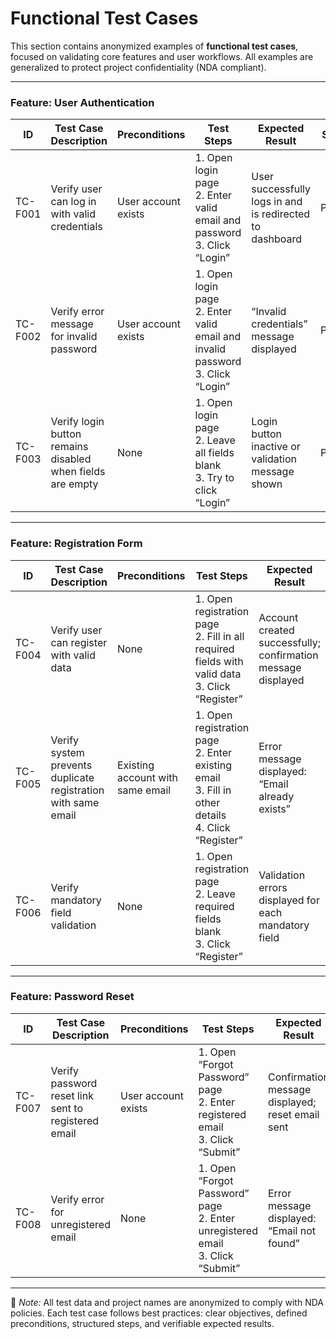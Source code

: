 # Functional Test Cases

This section contains anonymized examples of **functional test cases**, focused on validating core features and user workflows.
All examples are generalized to protect project confidentiality (NDA compliant).

---

### **Feature: User Authentication**

| ID      | Test Case Description                                      | Preconditions       | Test Steps                                                                          | Expected Result                                          | Status |
| ------- | ---------------------------------------------------------- | ------------------- | ----------------------------------------------------------------------------------- | -------------------------------------------------------- | ------ |
| TC-F001 | Verify user can log in with valid credentials              | User account exists | 1. Open login page<br>2. Enter valid email and password<br>3. Click “Login”         | User successfully logs in and is redirected to dashboard | Passed |
| TC-F002 | Verify error message for invalid password                  | User account exists | 1. Open login page<br>2. Enter valid email and invalid password<br>3. Click “Login” | “Invalid credentials” message displayed                  | Passed |
| TC-F003 | Verify login button remains disabled when fields are empty | None                | 1. Open login page<br>2. Leave all fields blank<br>3. Try to click “Login”          | Login button inactive or validation message shown        | Passed |

---

### **Feature: Registration Form**

| ID      | Test Case Description                                         | Preconditions                    | Test Steps                                                                                              | Expected Result                                              | Status |
| ------- | ------------------------------------------------------------- | -------------------------------- | ------------------------------------------------------------------------------------------------------- | ------------------------------------------------------------ | ------ |
| TC-F004 | Verify user can register with valid data                      | None                             | 1. Open registration page<br>2. Fill in all required fields with valid data<br>3. Click “Register”      | Account created successfully; confirmation message displayed | Passed |
| TC-F005 | Verify system prevents duplicate registration with same email | Existing account with same email | 1. Open registration page<br>2. Enter existing email<br>3. Fill in other details<br>4. Click “Register” | Error message displayed: “Email already exists”              | Passed |
| TC-F006 | Verify mandatory field validation                             | None                             | 1. Open registration page<br>2. Leave required fields blank<br>3. Click “Register”                      | Validation errors displayed for each mandatory field         | Passed |

---

### **Feature: Password Reset**

| ID      | Test Case Description                               | Preconditions       | Test Steps                                                                         | Expected Result                                  | Status |
| ------- | --------------------------------------------------- | ------------------- | ---------------------------------------------------------------------------------- | ------------------------------------------------ | ------ |
| TC-F007 | Verify password reset link sent to registered email | User account exists | 1. Open “Forgot Password” page<br>2. Enter registered email<br>3. Click “Submit”   | Confirmation message displayed; reset email sent | Passed |
| TC-F008 | Verify error for unregistered email                 | None                | 1. Open “Forgot Password” page<br>2. Enter unregistered email<br>3. Click “Submit” | Error message displayed: “Email not found”       | Passed |

---

🧩 *Note:*
All test data and project names are anonymized to comply with NDA policies. Each test case follows best practices: clear objectives, defined preconditions, structured steps, and verifiable expected results.
